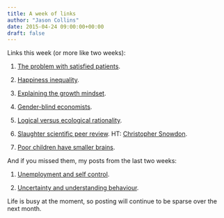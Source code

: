 ```yaml
---
title: A week of links
author: "Jason Collins"
date: 2015-04-24 09:00:00+00:00
draft: false
---
```


Links this week (or more like two weeks):






	
  1. [The problem with satisfied patients](http://www.theatlantic.com/health/archive/2015/04/the-problem-with-satisfied-patients/390684/).

	
  2. [Happiness inequality](http://marginalrevolution.com/marginalrevolution/2015/04/is-happiness-inequality-up-or-down.html).

	
  3. [Explaining the growth mindset](http://slatestarcodex.com/2015/04/10/i-will-never-have-the-ability-to-clearly-explain-my-beliefs-about-growth-mindset/).

	
  4. [Gender-blind economists](http://offsettingbehaviour.blogspot.com.au/2015/04/gender-blind-economists.html).

	
  5. [Logical versus ecological rationality](http://andrewgelman.com/2015/04/17/gigerenzer-logical-rationality-vs-ecological-rationality/).

	
  6. [Slaughter scientific peer review](http://www.independent.co.uk/news/science/scientific-peer-reviews-are-a-sacred-cow-ready-to-be-slaughtered-says-former-editor-of-bmj-10196077.html). HT: [Christopher Snowdon](https://twitter.com/cjsnowdon).

	
  7. [Poor children have smaller brains](http://www.washingtonpost.com/local/education/new-brain-science-shows-poor-kids-have-smaller-brains-than-affluent-kids/2015/04/15/3b679858-e2bc-11e4-b510-962fcfabc310_story.html).




And if you missed them, my posts from the last two weeks:






	
  1. [Unemployment and self control](https://www.jasoncollins.blog/returns-to-self-control-unemployment-edition/).

	
  2. [Uncertainty and understanding behaviour](https://www.jasoncollins.blog/uncertainty-and-understanding-behaviour/).


Life is busy at the moment, so posting will continue to be sparse over the next month.
